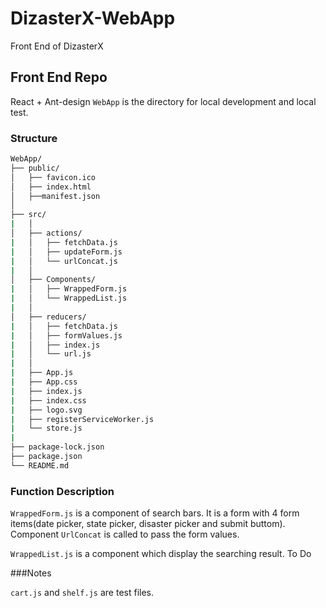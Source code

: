 # DizasterX-WebApp

Front End of DizasterX

## Front End Repo

React + Ant-design
`WebApp` is the directory for local development and local test.

### Structure

```bash
WebApp/
├── public/
│   ├── favicon.ico
│   ├── index.html
│   ├──manifest.json
│
├── src/
|   │
│   ├── actions/
|   │   ├── fetchData.js
|   │   ├── updateForm.js
|   │   └── urlConcat.js
|   │
│   ├── Components/
|   │   ├── WrappedForm.js
|   │   └── WrappedList.js
|   │
│   ├── reducers/
|   │   ├── fetchData.js
|   │   ├── formValues.js
|   │   ├── index.js
|   │   └── url.js
|   │
|   ├── App.js
|   ├── App.css
|   ├── index.js
|   ├── index.css
|   ├── logo.svg
|   ├── registerServiceWorker.js
|   └── store.js
|
├── package-lock.json
├── package.json
└── README.md
```

### Function Description


`WrappedForm.js` is a component of search bars. It is a form with 4 form items(date picker, state picker, disaster picker and submit buttom). Component `UrlConcat` is called to pass the form values.


`WrappedList.js` is a component which display the searching result. To Do


###Notes

`cart.js` and `shelf.js` are test files.